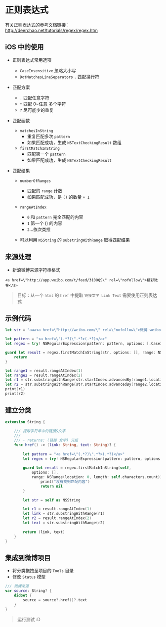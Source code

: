 # 正则表达式

有关正则表达式的参考文档链接：http://deerchao.net/tutorials/regex/regex.htm

## iOS 中的使用

* 正则表达式常用选项

    * `CaseInsensitive` 忽略大小写
    * `DotMatchesLineSeparators` `.` 匹配换行符

* 匹配方案
    * `.` 匹配任意字符
    * `*` 匹配 0~任意 多个字符
    * `?` 尽可能少的重复

* 匹配函数
    * `matchesInString`
        * 重复匹配多次 `pattern`
        * 如果匹配成功，生成 `NSTextCheckingResult` 数组
    * `firstMatchInString`
        * 匹配第一个 `pattern`
        * 如果匹配成功，生成 `NSTextCheckingResult`

* 匹配结果
    * `numberOfRanges`
        * 匹配的 `range` 计数
        * 如果匹配成功，是 `()` 的数量 `+ 1`
    * `rangeAtIndex`
        * `0` 和 `pattern` 完全匹配的内容
        * `1` 第一个 () 的内容
        * `2`...依次类推

    * 可以利用 `NSString` 的 `substringWithRange` 取得匹配结果

## 来源处理

* 新浪微博来源字符串格式

```
<a href=\"http://app.weibo.com/t/feed/310OQS\" rel=\"nofollow\">精彩微客</a>
```

> 目标：从一个 `html` 的 `href` 中提取 `链接文字 Link Text` 需要使用正则表达式

## 示例代码

```swift
let str = "aaa<a href=\"http://weibo.com/\" rel=\"nofollow\">微博 weibo.com</a>bbb"

let pattern = "<a href=\"(.*?)\".*?>(.*?)</a>"
let regex = try! NSRegularExpression(pattern: pattern, options: [.CaseInsensitive])

guard let result = regex.firstMatchInString(str, options: [], range: NSRange(location: 0, length: str.characters.count)) else {
    return
}

let range1 = result.rangeAtIndex(1)
let range2 = result.rangeAtIndex(2)
let r1 = str.substringWithRange(str.startIndex.advancedBy(range1.location)..<str.startIndex.advancedBy(NSMaxRange(range1)))
let r2 = str.substringWithRange(str.startIndex.advancedBy(range2.location)..<str.startIndex.advancedBy(NSMaxRange(range2)))
print(r1)
print(r2)
```

## 建立分类

```swift
extension String {
    
    /// 提取字符串中的链接&文字
    ///
    /// - returns: (链接 文字) 元组
    func href() -> (link: String, text: String)? {
        
        let pattern = "<a href=\"(.*?)\".*?>(.*?)</a>"
        let regex = try! NSRegularExpression(pattern: pattern, options: [])
        
        guard let result = regex.firstMatchInString(self,
            options: [],
            range: NSRange(location: 0, length: self.characters.count)) else {
                print("没有找到匹配内容")
                return nil
        }
        
        let str = self as NSString

        let r1 = result.rangeAtIndex(1)
        let link = str.substringWithRange(r1)
        let r2 = result.rangeAtIndex(2)
        let text = str.substringWithRange(r2)
        
        return (link, text)
    }
}
```

## 集成到微博项目

* 将分类拖拽至项目的 `Tools` 目录
* 修改 `Status` 模型

```swift
/// 微博来源
var source: String? {
    didSet {
        source = source?.href()?.text
    }
}
```

> 运行测试 :D
